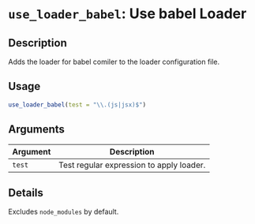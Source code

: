 # `use_loader_babel`: Use babel Loader

## Description


 Adds the loader for babel comiler to the loader configuration file.


## Usage

```r
use_loader_babel(test = "\\.(js|jsx)$")
```


## Arguments

Argument      |Description
------------- |----------------
```test```     |     Test regular expression to apply loader.

## Details


 Excludes `node_modules` by default.


